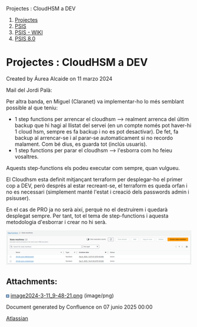 Projectes : CloudHSM a DEV  

1.  [Projectes](index.md)
2.  [PSIS](PSIS_24215797.md)
3.  [PSIS - WIKI](PSIS---WIKI_24215598.md)
4.  [PSIS 8.0](PSIS-8.0_64981431.md)

Projectes : CloudHSM a DEV
==========================

Created by Áurea Alcaide on 11 marzo 2024

Mail del Jordi Palà:

  

Per altra banda, en Miguel (Claranet) va implementar-ho lo més semblant possible al que teniu:

*   1 step functions per arrencar el cloudhsm --> realment arrenca del últim backup que hi hagi al llistat del servei (en un compte només pot haver-hi 1 cloud hsm, sempre es fa backup i no es pot desactivar). De fet, fa backup al arrencar-se i al parar-se automaticament si no recordo malament. Com bé dius, es guarda tot (inclús usuaris).
*   1 step functions per parar el cloudhsm --> l'esborra com ho feieu vosaltres.

  

Aquests step-functions els podeu executar com sempre, quan vulgueu.

  

El Cloudhsm esta definit mitjançant terraform per desplegar-ho el primer cop a DEV, però després al estar recreant-se, el terraform es queda orfan i no es necessari (simplement manté l'estat i creació dels passwords admin i psisuser).

  

En el cas de PRO ja no serà així, perquè no el destruirem i quedarà desplegat sempre. Per tant, tot el tema de step-functions i aquesta metodologia d'esborrar i crear no hi serà. 

  

![](attachments/100009707/100009708.png)

Attachments:
------------

![](images/icons/bullet_blue.gif) [image2024-3-11\_9-48-21.png](attachments/100009707/100009708.png) (image/png)  

Document generated by Confluence on 07 junio 2025 00:00

[Atlassian](http://www.atlassian.com/)